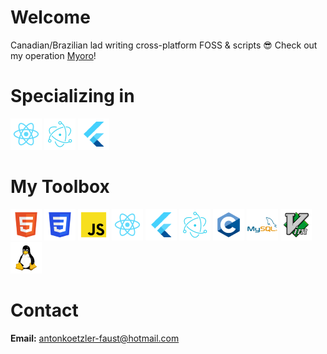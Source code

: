 # Welcome
Canadian/Brazilian lad writing cross-platform FOSS & scripts 😎 Check out my operation [Myoro](https://github.com/Myoro)!

# Specializing in
![React](./React.png) ![Electron](Electron.png) ![Flutter](Flutter.png)

# My Toolbox
![HTML](./HTML.png) ![CSS](./CSS.png) ![JS](./JS.png) ![React](./React.png) ![Flutter](./Flutter.png) ![Electron](./Electron.png) ![C](./C.png) ![MySQL](./MySQL.png) ![VIM](./VIM.png) ![Linux](Linux.png)

# Contact
**Email:** antonkoetzler-faust@hotmail.com

